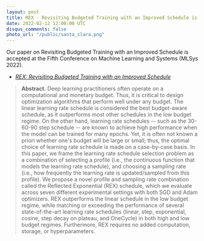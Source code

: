 ```yaml
---
layout: post
title: REX - Revisiting Budgeted Training with an Improved Schedule is accepted at MLSys 2022
date: 2022-02-12 12:00:00 UTC
disqus_comments: false
photo_url: "/public/santa_clara.png"
---
```


Our paper on Revisiting Budgeted Training with an Improved Schedule is accepted at the Fifth Conference on Machine Learning and Systems (MLSys 2022).

- [*REX: Revisiting Budgeted Training with an Improved Schedule*](/pubs/Conferences/REX.pdf)

>**Abstract.** 
>Deep learning practitioners often operate on a computational and monetary budget. Thus, it is critical to design optimization algorithms that perform well under any budget. The linear learning rate schedule is considered the best budget-aware schedule, as it outperforms most other schedules in the low budget regime. On the other hand, learning rate schedules -- such as the 30-60-90 step schedule -- are known to achieve high performance when the model can be trained for many epochs. Yet, it is often not known a priori whether one's budget will be large or small; thus, the optimal choice of learning rate schedule is made on a case-by-case basis. In this paper, we frame the learning rate schedule selection problem as a combination of  selecting a profile (i.e., the continuous function that models the learning rate schedule), and  choosing a sampling rate (i.e., how frequently the learning rate is updated/sampled from this profile). We propose a novel profile and sampling rate combination called the Reflected Exponential (REX) schedule, which we evaluate across seven different experimental settings with both SGD and Adam optimizers. REX outperforms the linear schedule in the low budget regime, while matching or exceeding the performance of several state-of-the-art learning rate schedules (linear, step, exponential, cosine, step decay on plateau, and OneCycle) in both high and low budget regimes. Furthermore, REX requires no added computation, storage, or hyperparameters.
